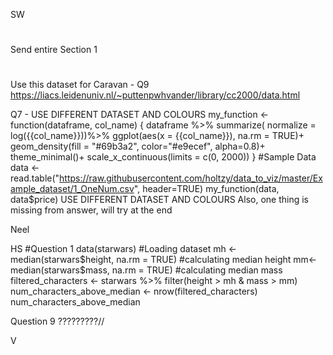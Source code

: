 












SW
#
Send entire Section 1
#
Use this dataset for Caravan - Q9
https://liacs.leidenuniv.nl/~puttenpwhvander/library/cc2000/data.html

Q7 - USE DIFFERENT DATASET AND COLOURS
my_function <- function(dataframe, col_name) {
  dataframe %>%
    summarize(
      normalize = log({{col_name}}))%>%
    ggplot(aes(x = {{col_name}}), na.rm = TRUE)+
    geom_density(fill = "#69b3a2", color="#e9ecef", alpha=0.8)+
    theme_minimal()+
    scale_x_continuous(limits = c(0, 2000))
}
#Sample Data
data <- read.table("https://raw.githubusercontent.com/holtzy/data_to_viz/master/Example_dataset/1_OneNum.csv", header=TRUE)
my_function(data, data$price)
USE DIFFERENT DATASET AND COLOURS
Also, one thing is missing from answer, will try at the end

Neel




HS
#Question 1 
data(starwars)  #Loading dataset
mh <- median(starwars$height, na.rm = TRUE) #calculating median height
mm<- median(starwars$mass, na.rm = TRUE)  #calculating median mass
filtered_characters <- starwars %>%
  filter(height > mh & mass > mm)
num_characters_above_median <- nrow(filtered_characters)
num_characters_above_median



Question 9 ?????????//






V


